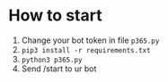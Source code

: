 # How to start
1. Change your bot token in file `p365.py`
2. `pip3 install -r requirements.txt`
3. `python3 p365.py`
4. Send /start to ur bot